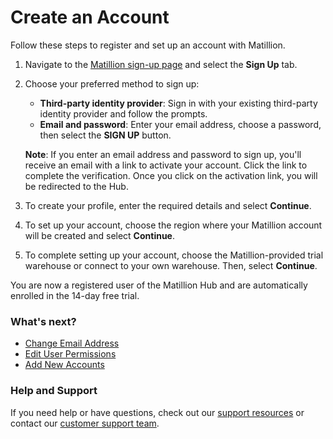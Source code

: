 # Create an Account

Follow these steps to register and set up an account with Matillion.

1. Navigate to the [Matillion sign-up page](https://hub.matillion.com/) and select the **Sign Up** tab.
2. Choose your preferred method to sign up:
   - **Third-party identity provider**: Sign in with your existing third-party identity provider and follow the prompts.
   - **Email and password**: Enter your email address, choose a password, then select the **SIGN UP** button.

   **Note**: If you enter an email address and password to sign up, you'll receive an email with a link to activate your account. Click the link to complete the verification. Once you click on the activation link, you will be redirected to the Hub.
   
3. To create your profile, enter the required details and select **Continue**.
4. To set up your account, choose the region where your Matillion account will be created and select **Continue**.
5. To complete setting up your account, choose the Matillion-provided trial warehouse or connect to your own warehouse. Then, select **Continue**.

You are now a registered user of the Matillion Hub and are automatically enrolled in the 14-day free trial.

### What's next?

- [Change Email Address](https://docs.matillion.com/data-productivity-cloud/hub/docs/change-email-address/)
- [Edit User Permissions](https://docs.matillion.com/data-productivity-cloud/hub/docs/edit-user-permissions/)
- [Add New Accounts](https://docs.matillion.com/data-productivity-cloud/hub/docs/create-an-account/)

### Help and Support

If you need help or have questions, check out our [support resources](https://support.matillion.com/) or contact our [customer support team](https://support.matillion.com/).
